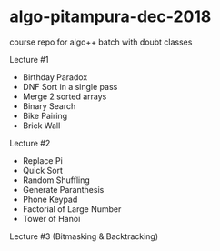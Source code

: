 # algo-pitampura-dec-2018
course repo for algo++ batch with doubt classes

Lecture #1
- Birthday Paradox
- DNF Sort in a single pass
- Merge 2 sorted arrays
- Binary Search
- Bike Pairing
- Brick Wall 


Lecture #2
- Replace Pi
- Quick Sort
- Random Shuffling
- Generate Paranthesis
- Phone Keypad
- Factorial of Large Number
- Tower of Hanoi

Lecture #3 (Bitmasking & Backtracking)

